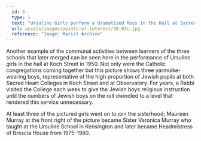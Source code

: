 ```yaml
---
  id: 6
  type: 1
  text: "Ursuline Girls perform a dramatized Mass in the Hall at Sacred Heart College, Koch Street in 1950. "
  url: assets/images/points-of-interest/30.03c.jpg
  reference: "Image: Marist Archive"
---
```

Another example of the communal activities between learners of the three schools that later merged can be seen here in the performance of Ursuline girls in the hall at Koch Street in 1950. Not only were the Catholic congregations coming together but this picture shows three yarmulke-wearing boys, representative of the high proportion of Jewish pupils at both Sacred Heart Colleges in Koch Street and at Observatory. For years, a Rabbi visited the College each week to give the Jewish boys religious instruction until the numbers of Jewish boys on the roll dwindled to a level that rendered this service unnecessary. 

At least three of the pictured girls went on to join the sisterhood; Maureen Murray at the front right of the picture became Sister Veronica Murray who taught at the Ursuline School in Kensington and later became Headmistress of Brescia House from 1975-1980. 

        